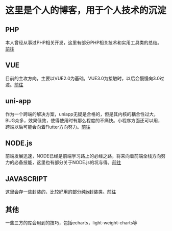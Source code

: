 # 这里是个人的博客，用于个人技术的沉淀

## PHP

本人曾经从事过PHP相关开发，这里有部分PHP相关技术和实用工具类的总结。[前往](../php/index)

## VUE

目前的主攻方向，主要以VUE2.0为基础，VUE3.0为接触时，以后会慢慢向3.0过渡。[前往](../vue/index)

## uni-app

作为一个跨端的解决方案，uniapp无疑是合格的，但是其内核的耦合性过大，BUG众多，效果低效，使得使用时有那么程度的不痛快。小程序方面还可以用，跨端以后可能会向着Flutter方向努力。[前往](../uniapp/index)

## NODE.js

前端发展迅速，NODE已经是前端学习路上的必经之路，将来向着前端全栈方向努力的必备技能，这里也有部分关于NODE.js的坑与得。[前往](../node/index)

## JAVASCRIPT

这里会存一些封装的，比较好用的部分纯js封装类。[前往](../javascript/index)

## 其他

一些三方的库会用到的技巧，包括echarts，light-weight-charts等